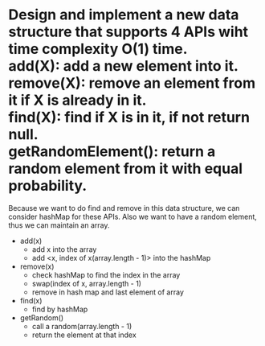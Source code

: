 # Design and implement a new data structure that supports 4 APIs wiht time complexity O(1) time.<br> add(X): add a new element into it.<br> remove(X): remove an element from it if X is already in it.<br> find(X): find if X is in it, if not return null.<br> getRandomElement(): return a random element from it with equal probability.
Because we want to do find and remove in this data structure, we can consider hashMap for these APIs. Also we want to have a random element, thus we can maintain an array.<br>
- add(x)
    - add x into the array
    - add <x, index of x(array.length - 1)> into the hashMap
- remove(x)
    - check hashMap to find the index in the array
    - swap(index of x, array.length - 1)
    - remove in hash map and last element of array
- find(x)
    - find by hashMap
- getRandom()
    - call a random(array.length - 1)
    - return the element at that index
